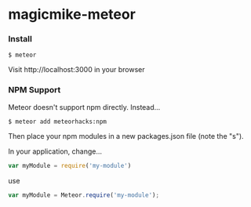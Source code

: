 magicmike-meteor
================

### Install
```
$ meteor
```
Visit http://localhost:3000 in your browser


### NPM Support

Meteor doesn't support npm directly. Instead...
```
$ meteor add meteorhacks:npm
```

Then place your npm modules in a new packages.json file (note the "s").

In your application, change...
```javascript
var myModule = require('my-module')
```
use
```javascript
var myModule = Meteor.require('my-module');
```